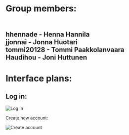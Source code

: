 
 <h1>Group members:</h1>

<h2><br>hhennade - Henna Hannila
<br>jjonnai - Jonna Huotari
<br>tommi20128 - Tommi Paakkolanvaara
<br>Haudihou - Joni Huttunen</h2>

<h1>Interface plans:</h1>

<h2>Log in:</h2>

![Log in](https://user-images.githubusercontent.com/112495020/225019355-0a5234bc-1659-4829-912b-0a6677198eba.png)

Create new account:

![Create account](https://user-images.githubusercontent.com/112495020/225021086-e14b014a-c53d-4b38-bbd4-b70b64f91ee9.png)

